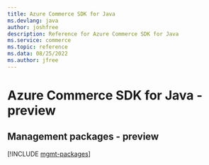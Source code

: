 ```yaml
---
title: Azure Commerce SDK for Java
ms.devlang: java
author: joshfree
description: Reference for Azure Commerce SDK for Java
ms.service: commerce
ms.topic: reference
ms.data: 08/25/2022
ms.author: jfree
---
```

# Azure Commerce SDK for Java - preview

## Management packages - preview
[!INCLUDE [mgmt-packages](commerce-mgmt-index.md)]